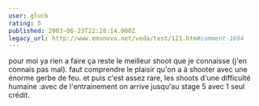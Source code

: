 ```yaml
---
user: gluck
rating: 5
published: 2003-06-23T22:28:14.000Z
legacy_url: http://www.emunova.net/veda/test/121.htm#comment-1694
---
```

pour moi ya rien a faire ça reste le meilleur shoot que je connaisse (j'en connais pas mal). faut comprendre le plaisir qu'on a à shooter avec une énorme gerbe de feu. et puis c'est assez rare, les shoots d'une difficulté humaine :avec de l'entrainement on arrive jusqu'au stage 5 avec 1 seul crédit.